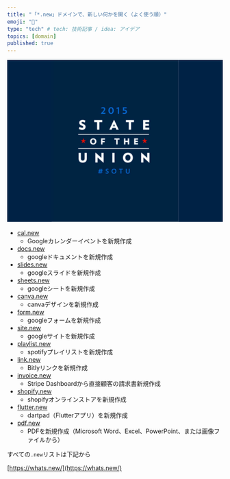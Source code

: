 ```yaml
---
title: "「*.new」ドメインで、新しい何かを開く（よく使う順）"
emoji: "🙌"
type: "tech" # tech: 技術記事 / idea: アイデア
topics: [domain]
published: true
---
```


![](/images/2022-04-10-2244/test.svg)

* [cal.new](https://cal.new/)
    * Googleカレンダーイベントを新規作成
* [docs.new](https://docs.new/)
    * googleドキュメントを新規作成
* [slides.new](https://slides.new/)
    * googleスライドを新規作成
* [sheets.new](https://sheets.new/)
    * googleシートを新規作成
* [canva.new](https://canva.new/)
    * canvaデザインを新規作成
* [form.new](form.new)
    * googleフォームを新規作成
* [site.new](https://site.new/)
    * googleサイトを新規作成
* [playlist.new](https://playlist.new/)
    * spotifyプレイリストを新規作成
* [link.new](https://link.new/)
    * Bitlyリンクを新規作成
* [invoice.new](https://invoice.new/)
    * Stripe Dashboardから直接顧客の請求書新規作成
* [shopify.new](https://shopify.new/)
    * shopifyオンラインストアを新規作成
* [flutter.new](https://flutter.new/)
    * dartpad（Flutterアプリ）を新規作成
* [pdf.new](https://pdf.new/)
    * PDFを新規作成（Microsoft Word、Excel、PowerPoint、または画像ファイルから）

すべての`.new`リストは下記から

[https://whats.new/](https://whats.new/)
